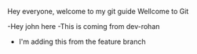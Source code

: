 Hey everyone, welcome to my git guide 
Wellcome to Git

-Hey john here
-This is coming from dev-rohan
- I'm adding this from the feature branch